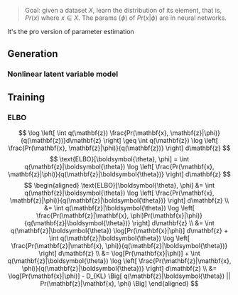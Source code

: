 >Goal: given a dataset $X$, learn the distribution of its element, that is, $Pr (x)$ where $x \in X$.
>The params ($\phi$) of $Pr (x|\phi)$ are in neural networks.

It's the pro version of parameter estimation
## Generation
### Nonlinear latent variable model

## Training
### ELBO
$$
\log \left[ \int q(\mathbf{z}) \frac{Pr(\mathbf{x}, \mathbf{z}|\phi)}{q(\mathbf{z})}d\mathbf{z} \right] \geq \int q(\mathbf{z}) \log \left[ \frac{Pr(\mathbf{x}, \mathbf{z}|\phi)}{q(\mathbf{z})} \right] d\mathbf{z}
$$
$$
\text{ELBO}[\boldsymbol{\theta}, \phi] = \int q(\mathbf{z}|\boldsymbol{\theta}) \log \left[ \frac{Pr(\mathbf{x}, \mathbf{z}|\phi)}{q(\mathbf{z}|\boldsymbol{\theta})} \right] d\mathbf{z}
$$
$$
\begin{aligned}
\text{ELBO}[\boldsymbol{\theta}, \phi] &= \int q(\mathbf{z}|\boldsymbol{\theta}) \log \left[ \frac{Pr(\mathbf{x}, \mathbf{z}|\phi)}{q(\mathbf{z}|\boldsymbol{\theta})} \right] d\mathbf{z} \\
&= \int q(\mathbf{z}|\boldsymbol{\theta}) \log \left[ \frac{Pr(\mathbf{z}|\mathbf{x}, \phi)Pr(\mathbf{x}|\phi)}{q(\mathbf{z}|\boldsymbol{\theta})} \right] d\mathbf{z} \\
&= \int q(\mathbf{z}|\boldsymbol{\theta}) \log[Pr(\mathbf{x}|\phi)] d\mathbf{z} + \int q(\mathbf{z}|\boldsymbol{\theta}) \log \left[ \frac{Pr(\mathbf{z}|\mathbf{x}, \phi)}{q(\mathbf{z}|\boldsymbol{\theta})} \right] d\mathbf{z} \\
&= \log[Pr(\mathbf{x}|\phi)] + \int q(\mathbf{z}|\boldsymbol{\theta}) \log \left[ \frac{Pr(\mathbf{z}|\mathbf{x}, \phi)}{q(\mathbf{z}|\boldsymbol{\theta})} \right] d\mathbf{z} \\
&= \log[Pr(\mathbf{x}|\phi)] - D_{KL} \Big[ q(\mathbf{z}|\boldsymbol{\theta}) || Pr(\mathbf{z}|\mathbf{x}, \phi) \Big]
\end{aligned}
$$

